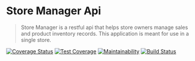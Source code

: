 # Store Manager Api
> Store Manager is a restful api that helps store owners manage sales and product inventory records. 
This application is meant for use in a single store.

[![Coverage Status](https://coveralls.io/repos/github/fahadmak/store_manager_api/badge.svg?branch=develop)](https://coveralls.io/github/fahadmak/store_manager_api?branch=develop)
[![Test Coverage](https://api.codeclimate.com/v1/badges/6b72aeef25fc7604088b/test_coverage)](https://codeclimate.com/github/fahadmak/store_manager_api/test_coverage)
[![Maintainability](https://api.codeclimate.com/v1/badges/6b72aeef25fc7604088b/maintainability)](https://codeclimate.com/github/fahadmak/store_manager_api/maintainability)
[![Build Status](https://travis-ci.org/fahadmak/store_manager_api.svg?branch=develop)](https://travis-ci.org/fahadmak/store_manager_api)
